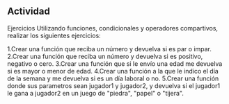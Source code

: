 ## Actividad

Ejercicios
Utilizando funciones, condicionales y operadores compartivos, realizar los siguientes ejercicios:

1.Crear una función que reciba un número y devuelva si es par o impar.
2.Crear una función que reciba un número y devuelva si es positivo, negativo o cero.
3.Crear una función que si le envío una edad me devuelva si es mayor o menor de edad.
4.Crear una función a la que le indico el día de la semana y me devuelva si es un día laboral o no.
5.Crear una función donde sus parametros sean jugador1 y jugador2, y devuelva si el jugador1 le gana a jugador2 en un juego de "piedra", "papel" o "tijera".
